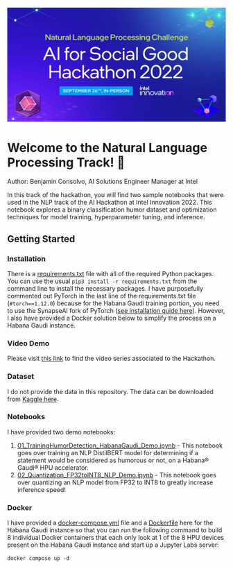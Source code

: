 
<p align="center"><img src="pngs/20220926_hackathon_nlp_track.png" width="600" /></p>

# Welcome to the Natural Language Processing Track! 🚀

Author: Benjamin Consolvo, AI Solutions Engineer Manager at Intel

In this track of the hackathon, you will find two sample notebooks that were used in the NLP track of the AI Hackathon at Intel Innovation 2022. This notebook explores a binary classification humor dataset and optimization techniques for model training, hyperparameter tuning, and inference. 

## Getting Started

### Installation
There is a [requirements.txt](requirements.txt) file with all of the required Python packages. You can use the usual `pip3 install -r requirements.txt` from the command line to install the necessary packages. I have purposefully commented out PyTorch in the last line of the requirements.txt file (`#torch==1.12.0`) because for the Habana Gaudi training portion, you need to use the SynapseAI fork of PyTorch ([see installation guide here](https://docs.habana.ai/en/latest/Installation_Guide/index.html#gaudi-installation-guide)). However, I also have provided a Docker solution below to simplify the process on a Habana Gaudi instance.

### Video Demo
Please visit [this link](https://www.intel.com/content/www/us/en/developer/videos/ai-for-social-good-hackathon.html) to find the video series associated to the Hackathon.

### Dataset
I do not provide the data in this repository. The data can be downloaded from [Kaggle here](https://www.kaggle.com/datasets/deepcontractor/200k-short-texts-for-humor-detection).

### Notebooks
I have provided two demo notebooks:
1. [01_TrainingHumorDetection_HabanaGaudi_Demo.ipynb](01_TrainingHumorDetection_HabanaGaudi_Demo.ipynb) - This notebook goes over training an NLP DistilBERT model for determining if a statement would be considered as humorous or not, on a Habana® Gaudi® HPU accelerator.
2. [02_Quantization_FP32toINT8_NLP_Demo.ipynb](02_Quantization_FP32toINT8_NLP_Demo.ipynb) - This notebook goes over quantizing an NLP model from FP32 to INT8 to greatly increase inference speed!

### Docker
I have provided a [docker-compose.yml](docker-compose.yml) file and a [Dockerfile](Dockerfile) here for the Habana Gaudi instance so that you can run the following command to build 8 individual Docker containers that each only look at 1 of the 8 HPU devices present on the Habana Gaudi instance and start up a Jupyter Labs server:
```
docker compose up -d
```




